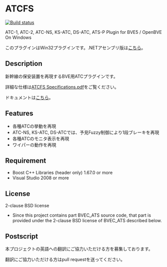 ﻿# ATCFS

[![Build status](https://ci.appveyor.com/api/projects/status/aounl4vro2jo7w77?svg=true)](https://ci.appveyor.com/project/s520/atcfs)

ATC-1, ATC-2, ATC-NS, KS-ATC, DS-ATC, ATS-P Plugin for BVE5 / OpenBVE On Windows

このプラグインはWin32プラグインです。.NETアセンブリ版は[こちら](https://github.com/s520/ATCFS_For_OpenBVE)。

## Description

新幹線の保安装置を再現するBVE用ATCプラグインです。

詳細な仕様は[ATCFS Specifications.pdf](https://github.com/s520/ATCFS/blob/master/doc/ATCFS%20Specifications.pdf)をご覧ください。

ドキュメントは[こちら](https://s520.github.io/ATCFS/)。

## Features

- 各種ATCの挙動を再現
- ATC-NS, KS-ATC, DS-ATCでは、予見Fuzzy制御により1段ブレーキを再現
- 各種ATCのモニタ表示を再現
- ワイパーの動作を再現

## Requirement

- Boost C++ Libraries (header only) 1.67.0 or more
- Visual Studio 2008 or more

## License

2-clause BSD license

- Since this project contains part BVEC_ATS source code, that part is provided under the 2-clause BSD license of BVEC_ATS described below.

## Postscript

本プロジェクトの英語への翻訳にご協力いただける方を募集しております。

翻訳にご協力いただける方はpull requestを送ってください。